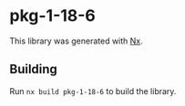 # pkg-1-18-6

This library was generated with [Nx](https://nx.dev).

## Building

Run `nx build pkg-1-18-6` to build the library.
